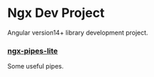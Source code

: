 # Ngx Dev Project

Angular version14+ library development project.

### [ngx-pipes-lite](projects/ngx-pipes-lite/README.md)

Some useful pipes.
